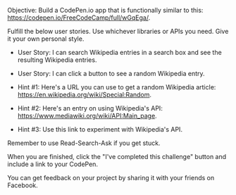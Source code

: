 Objective: Build a CodePen.io app that is functionally similar to this: https://codepen.io/FreeCodeCamp/full/wGqEga/.

Fulfill the below user stories. Use whichever libraries or APIs you need. Give it your own personal style.

 * User Story: I can search Wikipedia entries in a search box and see the resulting Wikipedia entries.
 * User Story: I can click a button to see a random Wikipedia entry.

 * Hint #1: Here's a URL you can use to get a random Wikipedia article: https://en.wikipedia.org/wiki/Special:Random.
 * Hint #2: Here's an entry on using Wikipedia's API: https://www.mediawiki.org/wiki/API:Main_page.
 * Hint #3: Use this link to experiment with Wikipedia's API.

Remember to use Read-Search-Ask if you get stuck.

When you are finished, click the "I've completed this challenge" button and include a link to your CodePen.

You can get feedback on your project by sharing it with your friends on Facebook.
